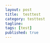 ```yaml
---
layout: post
title:  testtest
category: testtest
tagline: 
tags: [test]
published: true
---
```



<HTML>
<P>
<OBJECT
  id="pmlxflash"
    classid="clsid:D27CDB6E-AE6D-11cf-96B8-444553540000"
    width=1280
    height=800
    align=center
    hspace=0
    vspace=0
>
<param name= "Movie" value="http://lxiongh.qiniudn.com/aa.swf">
</OBJECT>
</HTML>
